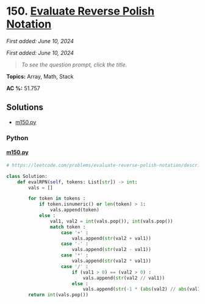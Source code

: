 # 150. [Evaluate Reverse Polish Notation](<https://leetcode.com/problems/evaluate-reverse-polish-notation>)

*First added: June 10, 2024*

*First added: June 10, 2024*


> *To see the question prompt, click the title.*

**Topics:** Array, Math, Stack

**AC %:** 51.757


## Solutions

- [m150.py](<../my-submissions/m150.py>)
### Python
#### [m150.py](<../my-submissions/m150.py>)
```Python
# https://leetcode.com/problems/evaluate-reverse-polish-notation/description/

class Solution:
    def evalRPN(self, tokens: List[str]) -> int:
        vals = []

        for token in tokens :
            if token.isnumeric() or len(token) > 1:
                vals.append(token)
            else :
                val1, val2 = int(vals.pop()), int(vals.pop())
                match token :
                    case '+' :
                        vals.append(str(val2 + val1))
                    case '-' :
                        vals.append(str(val2 - val1))
                    case '*' :
                        vals.append(str(val2 * val1))
                    case '/' :
                        if (val1 > 0) == (val2 > 0) :
                            vals.append(str(val2 // val1))
                        else :
                            vals.append(str(-1 * (abs(val2) // abs(val1))))
        return int(vals.pop())
```

